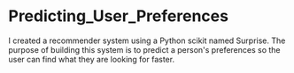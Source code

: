 # Predicting_User_Preferences
I created a recommender system using a Python scikit named Surprise. The purpose of building this system is to predict a person's preferences so the user can find what they are looking for faster. 
